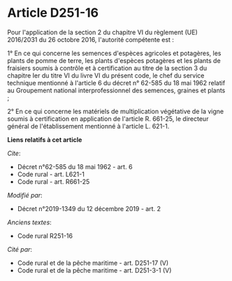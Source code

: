 # Article D251-16

Pour l'application de la section 2 du chapitre VI du règlement (UE) 2016/2031 du 26 octobre 2016, l'autorité compétente
est : 

1° En ce qui concerne les semences d'espèces agricoles et potagères, les plants de pomme de terre, les plants d'espèces
potagères et les plants de fraisiers soumis à contrôle et à certification au titre de la section 3 du chapitre Ier du titre
VI du livre VI du présent code, le chef du service technique mentionné à l'article 6 du décret n° 62-585 du 18 mai 1962
relatif au Groupement national interprofessionnel des semences, graines et plants ; 

2° En ce qui concerne les matériels de multiplication végétative de la vigne soumis à certification en application de
l'article R. 661-25, le directeur général de l'établissement mentionné à l'article L. 621-1.

**Liens relatifs à cet article**

_Cite_:

  - Décret n°62-585 du 18 mai 1962 - art. 6
  - Code rural - art. L621-1
  - Code rural - art. R661-25

_Modifié par_:

  - Décret n°2019-1349 du 12 décembre 2019 - art. 2

_Anciens textes_:

  - Code rural R251-16

_Cité par_:

  - Code rural et de la pêche maritime - art. D251-17 (V)
  - Code rural et de la pêche maritime - art. D251-3-1 (V)
